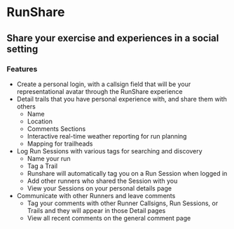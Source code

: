 # RunShare

## Share your exercise and experiences in a social setting

### Features
* Create a personal login, with a callsign field that will be your representational avatar through the RunShare experience
* Detail trails that you have personal experience with, and share them with others
  * Name
  * Location
  * Comments Sections
  * Interactive real-time weather reporting for run planning
  * Mapping for trailheads
* Log Run Sessions with various tags for searching and discovery
  * Name your run
  * Tag a Trail
  * Runshare will automatically tag you on a Run Session when logged in
  * Add other runners who shared the Session with you
  * View your Sessions on your personal details page
* Communicate with other Runners and leave comments
  * Tag your comments with other Runner Callsigns, Run Sessions, or Trails and they will appear in those Detail pages
  * View all recent comments on the general comment page
 
